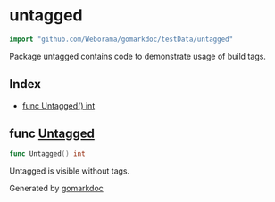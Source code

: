 <!-- Code generated by gomarkdoc. DO NOT EDIT -->

# untagged

```go
import "github.com/Weborama/gomarkdoc/testData/untagged"
```

Package untagged contains code to demonstrate usage of build tags.

## Index

- [func Untagged() int](<#func-untagged>)


## func [Untagged](<https://github.com/Weborama/gomarkdoc/blob/master/testData/untagged/untagged.go#L5>)

```go
func Untagged() int
```

Untagged is visible without tags.



Generated by [gomarkdoc](<https://github.com/Weborama/gomarkdoc>)
